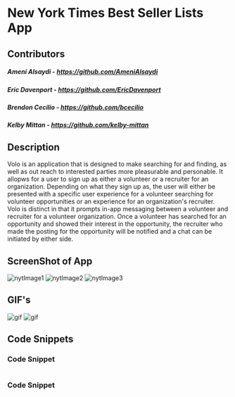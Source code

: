 # New York Times Best Seller Lists App

## Contributors
##### Ameni Alsaydi - https://github.com/AmeniAlsaydi
##### Eric Davenport - https://github.com/EricDavenport
##### Brendon Cecilio - https://github.com/bcecilio
##### Kelby Mittan - https://github.com/kelby-mittan


## Description

Volo is an application that is designed to make searching for and finding, as well as out reach to interested parties more pleasurable
and personable. It allopws for a user to sign up as either a volunteer or a recruiter for an organization. Depending on what
they sign up as, the user will either be presented with a specific user experience for a volunteer searching for volunteer 
opportunities or an experience for an organization's recruiter. Volo is distinct in that it prompts in-app messaging between 
a volunteer and recruiter for a volunteer organization. Once a volunteer has searched for an opportunity and showed their interest 
in the opportunity, the recruiter who made the posting for the opportunity will be notified and a chat can be initiated by either side.

## ScreenShot of App

![nytImage1](Images/nytImage1.2.png)
![nytImage2](Images/nytImage2.2.png)
![nytImage3](Images/nytImage3.2.png)

##  GIF's

![gif](Images/nytGIF1.1.gif)
![gif](Images/nytGIF2.1.gif)

## Code Snippets

### Code Snippet
```swift

```
### Code Snippet   
```swift
    
```

